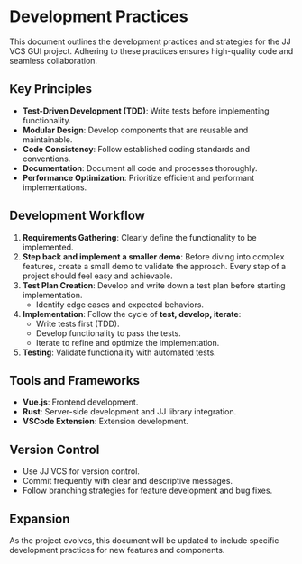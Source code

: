 # Development Practices

This document outlines the development practices and strategies for the JJ VCS GUI project. Adhering to these practices ensures high-quality code and seamless collaboration.

## Key Principles
- **Test-Driven Development (TDD)**: Write tests before implementing functionality.
- **Modular Design**: Develop components that are reusable and maintainable.
- **Code Consistency**: Follow established coding standards and conventions.
- **Documentation**: Document all code and processes thoroughly.
- **Performance Optimization**: Prioritize efficient and performant implementations.

## Development Workflow
1. **Requirements Gathering**: Clearly define the functionality to be implemented.
2. **Step back and implement a smaller demo**: Before diving into complex features, create a small demo to validate the approach. Every step of a project should feel easy and achievable.
3. **Test Plan Creation**: Develop and write down a test plan before starting implementation.
   - Identify edge cases and expected behaviors.
4. **Implementation**: Follow the cycle of **test, develop, iterate**:
   - Write tests first (TDD).
   - Develop functionality to pass the tests.
   - Iterate to refine and optimize the implementation.
5. **Testing**: Validate functionality with automated tests.

## Tools and Frameworks
- **Vue.js**: Frontend development.
- **Rust**: Server-side development and JJ library integration.
- **VSCode Extension**: Extension development.

## Version Control
- Use JJ VCS for version control.
- Commit frequently with clear and descriptive messages.
- Follow branching strategies for feature development and bug fixes.

## Expansion
As the project evolves, this document will be updated to include specific development practices for new features and components.
